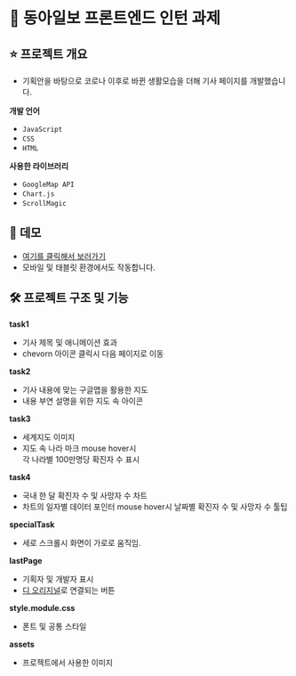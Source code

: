 # 🙋 동아일보 프론트엔드 인턴 과제

## ⭐️ 프로젝트 개요

- 기획안을 바탕으로 코로나 이후로 바뀐 생활모습을 더해 기사 페이지를 개발했습니다.

**개발 언어**

- `JavaScript`
- `CSS`
- `HTML`

**사용한 라이브러리**

- `GoogleMap API`
- `Chart.js`
- `ScrollMagic`

## 🏃 데모

- [여기를 클릭해서 보러가기](https://inspiring-mestorf-b33ef3.netlify.app/)
- 모바일 및 태블릿 환경에서도 작동합니다.

## 🛠 프로젝트 구조 및 기능

**task1**

- 기사 제목 및 애니메이션 효과
- chevorn 아이콘 클릭시 다음 페이지로 이동

**task2**

- 기사 내용에 맞는 구글맵을 활용한 지도
- 내용 부연 설명을 위한 지도 속 아이콘

**task3**

- 세계지도 이미지
- 지도 속 나라 마크 mouse hover시  
  각 나라별 100만명당 확진자 수 표시

**task4**

- 국내 한 달 확진자 수 및 사망자 수 차트
- 차트의 일자별 데이터 포인터 mouse hover시 날짜별 확진자 수 및 사망자 수 툴팁

**specialTask**

- 세로 스크롤시 화면이 가로로 움직임.

**lastPage**

- 기획자 및 개발자 표시
- [디 오리지널](https://original.donga.com/)로 연결되는 버튼

**style.module.css**

- 폰트 및 공통 스타일

**assets**

- 프로젝트에서 사용한 이미지


